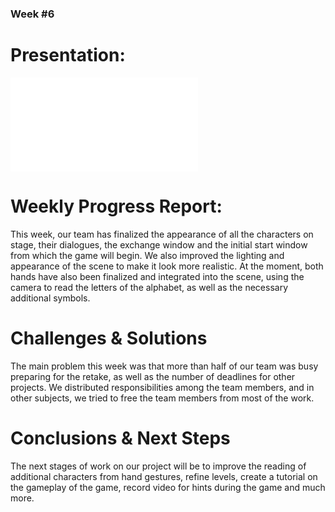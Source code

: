 ### Week #6
# Presentation:
![SignatureCocktail.pdf](/2024/sign_ature_cocktail/SignatureCocktail.pdf)

# Weekly Progress Report:
This week, our team has finalized the appearance of all the characters on stage, their dialogues, the exchange window and the initial start window from which the game will begin. We also improved the lighting and appearance of the scene to make it look more realistic. At the moment, both hands have also been finalized and integrated into the scene, using the camera to read the letters of the alphabet, as well as the necessary additional symbols.

# Challenges & Solutions
The main problem this week was that more than half of our team was busy preparing for the retake, as well as the number of deadlines for other projects. We distributed responsibilities among the team members, and in other subjects, we tried to free the team members from most of the work.

# Conclusions & Next Steps
The next stages of work on our project will be to improve the reading of additional characters from hand gestures, refine levels, create a tutorial on the gameplay of the game, record video for hints during the game and much more.